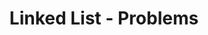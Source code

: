 ---
title: Linked List - Problems
description: Linked list is a linear data structure with separate objects.
---
